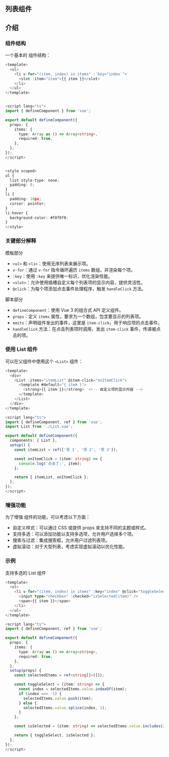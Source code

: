 ## 列表组件

## 介绍

### 组件结构
一个基本的 <List> 组件结构：
```ts
<template>
  <ul>
    <li v-for="(item, index) in items" :`key="index`">
      <slot :item="item">{{ item }}</slot>
    </li>
  </ul>
</template>


<script lang="ts">
import { defineComponent } from 'vue';

export default defineComponent({
  props: {
    items: {
      type: Array as () => Array<string>,
      required: true,
    },
  },
});
</script>


<style scoped>
ul {
  list-style-type: none;
  padding: 0;
}
li {
  padding: 10px;
  cursor: pointer;
}
li:hover {
  background-color: #f0f0f0;
}
</style>
```

### 关键部分解释

模板部分
- `<ul>` 和 `<li>`：使用无序列表来展示项。
- `v-for`：通过 `v-for` 指令循环遍历 `items` 数组，并渲染每个项。
- `:key`：使用 `:key` 来提供唯一标识，优化渲染性能。
- `<slot>`：允许使用插槽自定义每个列表项的显示内容，提供灵活性。
- `@click`：为每个项添加点击事件处理程序，触发 `handleClick` 方法。

脚本部分
- `defineComponent`：使用 Vue 3 的组合式 API 定义组件。
- `props`：定义 `items` 属性，要求为一个数组，包含要显示的列表项。
- `emits`：声明组件发出的事件，这里是 `item-click`，用于响应项的点击事件。
- `handleClick` 方法：在点击列表项时调用，发出 `item-click` 事件，传递被点击的项。

### 使用 List 组件
可以在父组件中使用这个 `<List>` 组件：

```ts
<template>
  <div>
    <List :items="itemList" @item-click="onItemClick">
      <template #default="{ item }">
        <strong>{{ item }}</strong>  <!-- 自定义项的显示内容 -->
      </template>
    </List>
  </div>
</template>

<script lang="ts">
import { defineComponent, ref } from 'vue';
import List from './List.vue';

export default defineComponent({
  components: { List },
  setup() {
    const itemList = ref(['项 1', '项 2', '项 3']);

    const onItemClick = (item: string) => {
      console.log('点击了:', item);
    };

    return { itemList, onItemClick };
  },
});
</script>
```

### 增强功能
为了增强 <List> 组件的功能，可以考虑以下方面：

- 自定义样式：可以通过 CSS 或提供 props 来支持不同的主题或样式。
- 支持多选：可以添加功能以支持多选项，允许用户选择多个项。
- 搜索与过滤：集成搜索框，允许用户过滤列表项。
- 虚拟滚动：对于大型列表，考虑实现虚拟滚动以优化性能。

### 示例
支持多选的 List 组件
```ts
<template>
  <ul>
    <li v-for="(item, index) in items" :key="index" @click="toggleSelect(item)">
      <input type="checkbox" :checked="isSelected(item)" />
      <span>{{ item }}</span>
    </li>
  </ul>
</template>

<script lang="ts">
import { defineComponent, ref } from 'vue';

export default defineComponent({
  props: {
    items: {
      type: Array as () => Array<string>,
      required: true,
    },
  },
  setup(props) {
    const selectedItems = ref<string[]>([]);

    const toggleSelect = (item: string) => {
      const index = selectedItems.value.indexOf(item);
      if (index === -1) {
        selectedItems.value.push(item);
      } else {
        selectedItems.value.splice(index, 1);
      }
    };

    const isSelected = (item: string) => selectedItems.value.includes(item);

    return { toggleSelect, isSelected };
  },
});
</script>
```